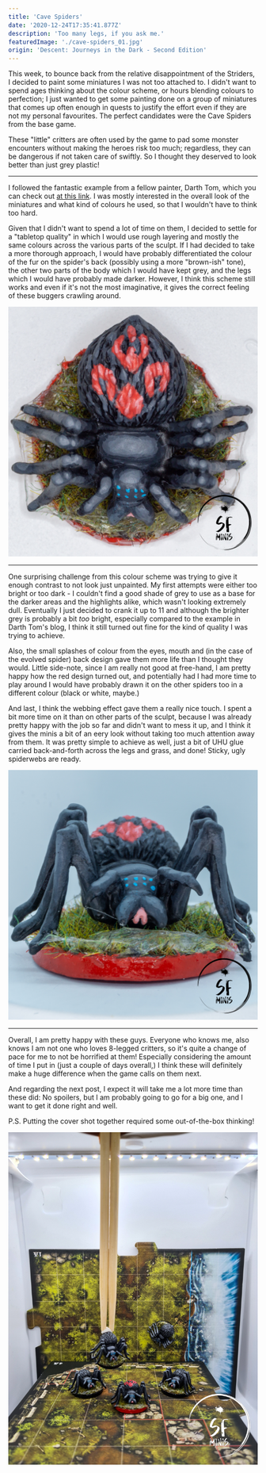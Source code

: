 ```yaml
---
title: 'Cave Spiders'
date: '2020-12-24T17:35:41.877Z'
description: 'Too many legs, if you ask me.'
featuredImage: './cave-spiders_01.jpg'
origin: 'Descent: Journeys in the Dark - Second Edition'
---
```


This week, to bounce back from the relative disappointment of the Striders, I decided to paint some miniatures I was not too attached to. I didn't want to spend ages thinking about the colour scheme, or hours blending colours to perfection; I just wanted to get some painting done on a group of miniatures that comes up often enough in quests to justify the effort even if they are not my personal favourites. The perfect candidates were the Cave Spiders from the base game.

These "little" critters are often used by the game to pad some monster encounters without making the heroes risk too much; regardless, they can be dangerous if not taken care of swiftly. So I thought they deserved to look better than just grey plastic!

---

I followed the fantastic example from a fellow painter, Darth Tom, which you can check out [at this link](https://darthtomsgaming.wordpress.com/2016/08/13/cave-spiders-from-descent-2e/). I was mostly interested in the overall look of the miniatures and what kind of colours he used, so that I wouldn't have to think too hard.

Given that I didn't want to spend a lot of time on them, I decided to settle for a "tabletop quality" in which I would use rough layering and mostly the same colours across the various parts of the sculpt. If I had decided to take a more thorough approach, I would have probably differentiated the colour of the fur on the spider's back (possibly using a more "brown-ish" tone), the other two parts of the body which I would have kept grey, and the legs which I would have probably made darker. However, I think this scheme still works and even if it's not the most imaginative, it gives the correct feeling of these buggers crawling around.

![Top view](./cave-spiders_06.jpg)

---

One surprising challenge from this colour scheme was trying to give it enough contrast to not look just unpainted. My first attempts were either too bright or too dark - I couldn't find a good shade of grey to use as a base for the darker areas and the highlights alike, which wasn't looking extremely dull. Eventually I just decided to crank it up to 11 and although the brighter grey is probably a bit _too_ bright, especially compared to the example in Darth Tom's blog, I think it still turned out fine for the kind of quality I was trying to achieve.

Also, the small splashes of colour from the eyes, mouth and (in the case of the evolved spider) back design gave them more life than I thought they would. Little side-note, since I am really not good at free-hand, I am pretty happy how the red design turned out, and potentially had I had more time to play around I would have probably drawn it on the other spiders too in a different colour (black or white, maybe.)

And last, I think the webbing effect gave them a really nice touch. I spent a bit more time on it than on other parts of the sculpt, because I was already pretty happy with the job so far and didn't want to mess it up, and I think it gives the minis a bit of an eery look without taking too much attention away from them. It was pretty simple to achieve as well, just a bit of UHU glue carried back-and-forth across the legs and grass, and done! Sticky, ugly spiderwebs are ready.

![Front view](./cave-spiders_02.jpg)

---

Overall, I am pretty happy with these guys. Everyone who knows me, also knows I am not one who loves 8-legged critters, so it's quite a change of pace for me to not be horrified at them! Especially considering the amount of time I put in (just a couple of days overall,) I think these will definitely make a huge difference when the game calls on them next.

And regarding the next post, I expect it will take me a lot more time than these did: No spoilers, but I am probably going to go for a big one, and I want to get it done right and well.

P.S. Putting the cover shot together required some out-of-the-box thinking!

![Set up for cover shot](./cave-spiders_07.jpg)
